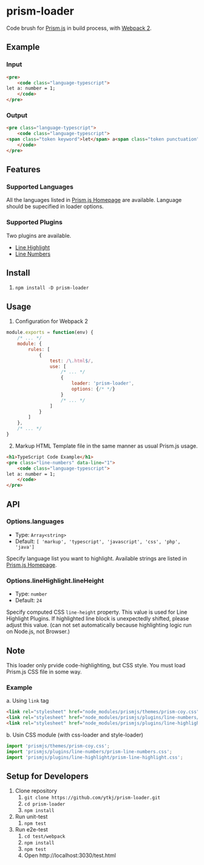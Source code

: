 # prism-loader

Code brush for [Prism.js](http://prismjs.com/) in build process, with [Webpack 2](https://webpack.js.org/).

## Example

### Input

```html
<pre>
    <code class="language-typescript">
let a: number = 1;
    </code>
</pre>
```

### Output

```html
<pre class="language-typescript">
    <code class="language-typescript">
<span class="token keyword">let</span> a<span class="token punctuation">:</span> <span class="token keyword">number</span> <span class="token operator">=</span> <span class="token number">1</span><span class="token punctuation">;</span>
    </code>
</pre>
```

## Features

### Supported Languages

All the languages listed in [Prism.js Homepage](http://prismjs.com/#languages-list) are available.
Language should be supecified in loader options.

### Supported Plugins

Two plugins are available.

- [Line Highlight](http://prismjs.com/plugins/line-highlight/)
- [Line Numbers](http://prismjs.com/plugins/line-numbers/)

## Install

1. `npm install -D prism-loader`

## Usage

1. Configuration for Webpack 2
```javascript
module.exports = function(env) {
    /* ... */
    module: {
        rules: [
            {
                test: /\.html$/,
                use: [
                    /* ... */
                    {
                        loader: 'prism-loader',
                        options: {/* */}
                    }
                    /* ... */
                ]
            }
        ]
    },
    /* ... */
}
```
2. Markup HTML Template file in the same manner as usual Prism.js usage.
```HTML
<h1>TypeScript Code Example</h1>
<pre class="line-numbers" data-line="1">
    <code class="language-typescript">
let a: number = 1;
    </code>
</pre>
```

## API

### Options.languages

- Type: `Array<string>`
- Default: `[ 'markup', 'typescript', 'javascript', 'css', 'php', 'java']`

Specify language list you want to highlight.
Available strings are listed in [Prism.js Homepage](http://prismjs.com/#languages-list).

### Options.lineHighlight.lineHeight

- Type: `number`
- Default: `24`

Specify computed CSS `line-height` property.
This value is used for Line Highlight Plugins.
If highlighted line block is unexpectedly shifted, please adjust this value.
(can not set automatically because highlighting logic run on Node.js, not Browser.)

## Note

This loader only prvide code-highlighting, but CSS style.
You must load Prism.js CSS file in some way.

### Example


a. Using `link` tag
```HTML
<link rel="stylesheet" href="node_modules/prismjs/themes/prism-coy.css">
<link rel="stylesheet" href="node_modules/prismjs/plugins/line-numbers/prism-line-numbers.css">
<link rel="stylesheet" href="node_modules/prismjs/plugins/line-highlight/prism-line-highlight.css">
```
b. Usin CSS module (with css-loader and style-loader)
```javascript
import 'prismjs/themes/prism-coy.css';
import 'prismjs/plugins/line-numbers/prism-line-numbers.css';
import 'prismjs/plugins/line-highlight/prism-line-highlight.css';
```

## Setup for Developers

1. Clone repository
    1. `git clone https://github.com/ytkj/prism-loader.git`
    2. `cd prism-loader`
    3. `npm install`
2. Run unit-test
    1. `npm test`
3. Run e2e-test
    1. `cd test/webpack`
    2. `npm install`
    3. `npm test`
    4. Open http://localhost:3030/test.html
